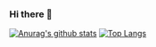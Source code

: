### Hi there 👋
[![Anurag's github stats](https://github-readme-stats.vercel.app/api?username=noriokun4649)](https://github.com/anuraghazra/github-readme-stats)
[![Top Langs](https://github-readme-stats.vercel.app/api/top-langs/?username=noriokun4649&layout=compact)](https://github.com/anuraghazra/github-readme-stats)

<!--
**noriokun4649/noriokun4649** is a ✨ _special_ ✨ repository because its `README.md` (this file) appears on your GitHub profile.

Here are some ideas to get you started:

- 🔭 I’m currently working on ...
- 🌱 I’m currently learning ...
- 👯 I’m looking to collaborate on ...
- 🤔 I’m looking for help with ...
- 💬 Ask me about ...
- 📫 How to reach me: ...
- 😄 Pronouns: ...
- ⚡ Fun fact: ...
-->

